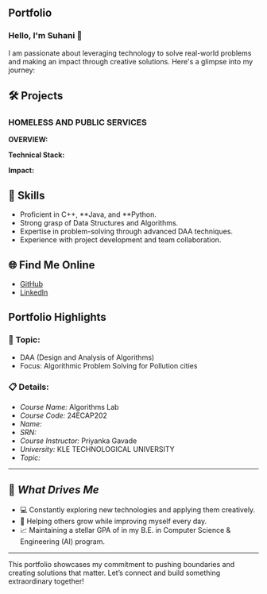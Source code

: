 ## **Portfolio**

### Hello, I'm Suhani 👋

I am passionate about leveraging technology to solve real-world problems and making an impact through creative solutions. 
Here's a glimpse into my journey:  


## 🛠️ Projects

### **HOMELESS AND PUBLIC SERVICES**  

**OVERVIEW:**  



**Technical Stack:**  



**Impact:** 



## 🚀 **Skills**  

- Proficient in C++, **Java, and **Python.  
- Strong grasp of Data Structures and Algorithms.  
- Expertise in problem-solving through advanced DAA techniques.  
- Experience with project development and team collaboration.  


## 🌐 **Find Me Online**

- [GitHub]()
- [LinkedIn]()

## Portfolio Highlights

### 🎯 **Topic:** 

- DAA (Design and Analysis of Algorithms)  
- Focus: Algorithmic Problem Solving for Pollution cities  

### 📋 **Details:**

- *Course Name:* Algorithms Lab 
- *Course Code:* 24ECAP202  
- *Name:* 
- *SRN:* 
- *Course Instructor:* Priyanka Gavade  
- *University:* KLE TECHNOLOGICAL UNIVERSITY
- *Topic:* 
---

## 🎨 *What Drives Me*  
- 💻 Constantly exploring new technologies and applying them creatively.
- 🤝 Helping others grow while improving myself every day.  
- 📈 Maintaining a stellar GPA of in my B.E. in Computer Science & Engineering (AI) program.  

---

This portfolio showcases my commitment to pushing boundaries and creating solutions that matter. 
Let’s connect and build something extraordinary together!

